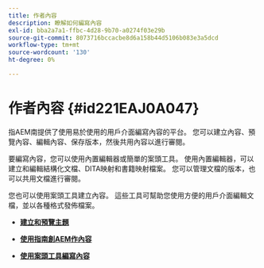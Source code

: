 ```yaml
---
title: 作者內容
description: 瞭解如何編寫內容
exl-id: bba2a7a1-ffbc-4d28-9b70-a0274f03e29b
source-git-commit: 8073716bccacbe8d6a158b44d5106b083e3a5dcd
workflow-type: tm+mt
source-wordcount: '130'
ht-degree: 0%

---
```


# 作者內容 {#id221EAJ0A047}

指AEM南提供了使用易於使用的用戶介面編寫內容的平台。 您可以建立內容、預覽內容、編輯內容、保存版本，然後共用內容以進行審閱。

要編寫內容，您可以使用內置編輯器或簡單的案頭工具。 使用內置編輯器，可以建立和編輯結構化文檔、DITA映射和書籍映射檔案。 您可以管理文檔的版本，也可以共用文檔進行審閱。

您也可以使用案頭工具建立內容。 這些工具可幫助您使用方便的用戶介面編輯文檔，並以各種格式發佈檔案。

- **[建立和預覽主題](create-preview-topics.md)**

- **[使用指南創AEM作內容](authoring-content-xml-doc.md)**

- **[使用案頭工具編寫內容](author-desktop-tools.md)**
